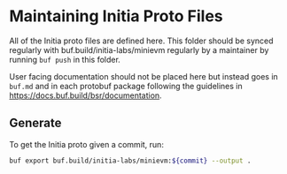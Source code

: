 # Maintaining Initia Proto Files

All of the Initia proto files are defined here. This folder should
be synced regularly with buf.build/initia-labs/minievm regularly by
a maintainer by running `buf push` in this folder.

User facing documentation should not be placed here but instead goes in
`buf.md` and in each protobuf package following the guidelines in
<https://docs.buf.build/bsr/documentation>.

## Generate

To get the Initia proto given a commit, run:

```bash
buf export buf.build/initia-labs/minievm:${commit} --output .
```
